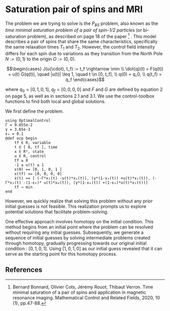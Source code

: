 # Saturation pair of spins and MRI
The problem we are trying to solve is the  $P_{BS}$ problem, also known as the *time minimal saturation problem of a pair of spin-1/2 particles* (or bi-saturation problem), as described on page 18 of the paper [^1] . This model describes a pair of spins that share the same characteristics, specifically the same relaxation times $T_1$ and $T_2$. However, the control field intensity differs for each spin due to variations as they transition from the North Pole $N := (0,1)$ to the origin $O:=(0,0)$.

```math
\begin{cases}
J(u(\cdot), t_f) := t_f \rightarrow \min \\
\dot{q}(t) = F(q(t)) + u(t) G(q(t)), \quad |u(t)| \leq 1, \quad t \in [0, t_f], \\
q(0) = q_0, \\
q(t_f) = q_f
\end{cases}
```

where $q_0=[0,1,0,1]$, $q_f=[0,0,0,0]$ and $F$ and $G$ are defined by equation 2 on page 5, as well as in sections 2.1 and 3.1. We use the control-toolbox functions to find both local and global solutions.

We first define the problem.

```@example main
using OptimalControl
Γ = 9.855e-2
γ = 3.65e-3
ϵ₀ = 0.1
@def ocp begin
    tf ∈ R, variable
    t ∈ [ 0, tf ], time
    x ∈ R⁴, state
    u ∈ R, control
    tf ≥ 0
    -1 ≤ u(t) ≤ 1
    x(0) == [0, 1, 0, 1 ]
    x(tf) == [0, 0, 0, 0]
    ẋ(t) == [ (-Γ*x₁(t) -u(t)*x₂(t)), (γ*(1-x₂(t)) +u(t)*x₁(t)), (-Γ*x₃(t) -(1-ϵ₀)* u(t)*x₄(t)), (γ*(1-x₄(t)) +(1-ϵ₀)*u(t)*x₃(t))]
    tf → min
end
```
However, we quickly realize that solving this problem without any prior initial guesses is not feasible. This realization prompts us to explore potential solutions that facilitate problem-solving.

One effective approach involves homotopy on the initial condition. This method begins from an initial point where the problem can be resolved without requiring any initial guesses. Subsequently, we generate a sequence of initial guesses by solving intermediate problems created through homotopy, gradually progressing towards our original initial condition : $[0, 1, 0, 1]$. Using $[1, 0, 1, 0]$ as our initial guess revealed that it can serve as the starting point for this homotopy process.

## References
[^1]: Bernard Bonnard, Olivier Cots, Jérémy Rouot, Thibaut Verron. Time minimal saturation of a pair of spins and application in magnetic resonance imaging. Mathematical Control and Related Fields, 2020, 10 (1), pp.47-88.